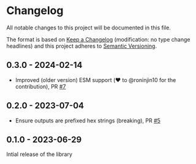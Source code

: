 # Changelog
All notable changes to this project will be documented in this file.

The format is based on [Keep a Changelog](http://keepachangelog.com/en/1.0.0/) 
(modification: no type change headlines) and this project adheres to 
[Semantic Versioning](http://semver.org/spec/v2.0.0.html).

## 0.3.0 - 2024-02-14

- Improved (older version) ESM support (❤️ to @roninjin10 for the contribution), PR [#7](https://github.com/ethereumjs/rustbn-wasm/pull/7)

## 0.2.0 - 2023-07-04

- Ensure outputs are prefixed hex strings (breaking), PR [#5](https://github.com/ethereumjs/rustbn-wasm/pull/5)

## 0.1.0 - 2023-06-29

Intial release of the library

